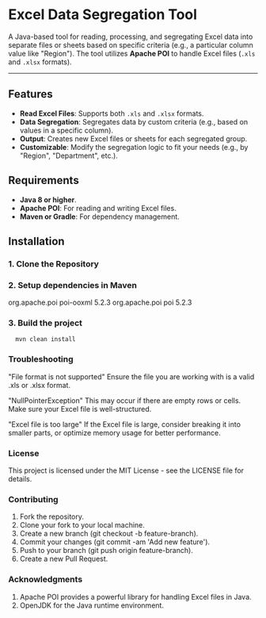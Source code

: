 # Excel Data Segregation Tool

A Java-based tool for reading, processing, and segregating Excel data into separate files or sheets based on specific criteria (e.g., a particular column value like "Region"). The tool utilizes **Apache POI** to handle Excel files (`.xls` and `.xlsx` formats).

---

## Features
- **Read Excel Files**: Supports both `.xls` and `.xlsx` formats.
- **Data Segregation**: Segregates data by custom criteria (e.g., based on values in a specific column).
- **Output**: Creates new Excel files or sheets for each segregated group.
- **Customizable**: Modify the segregation logic to fit your needs (e.g., by "Region", "Department", etc.).

## Requirements

- **Java 8 or higher**.
- **Apache POI**: For reading and writing Excel files.
- **Maven or Gradle**: For dependency management.

## Installation

### 1. Clone the Repository
### 2. Setup dependencies in Maven
<dependencies>
    <!-- Apache POI for handling Excel files -->
    <dependency>
        <groupId>org.apache.poi</groupId>
        <artifactId>poi-ooxml</artifactId>
        <version>5.2.3</version> <!-- Latest version -->
    </dependency>
    <dependency>
        <groupId>org.apache.poi</groupId>
        <artifactId>poi</artifactId>
        <version>5.2.3</version> <!-- Latest version -->
    </dependency>
</dependencies>

### 3. Build the project
      mvn clean install

### Troubleshooting

"File format is not supported"
Ensure the file you are working with is a valid .xls or .xlsx format.

"NullPointerException"
This may occur if there are empty rows or cells. Make sure your Excel file is well-structured.

"Excel file is too large"
If the Excel file is large, consider breaking it into smaller parts, or optimize memory usage for better performance.

### License

This project is licensed under the MIT License - see the LICENSE file for details.

### Contributing

1. Fork the repository.
2. Clone your fork to your local machine.
3. Create a new branch (git checkout -b feature-branch).
4. Commit your changes (git commit -am 'Add new feature').
5. Push to your branch (git push origin feature-branch).
6. Create a new Pull Request.

### Acknowledgments

1. Apache POI provides a powerful library for handling Excel files in Java.
2. OpenJDK for the Java runtime environment.

